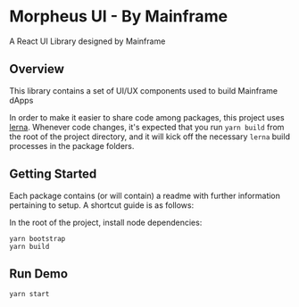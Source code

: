 # Morpheus UI - By Mainframe

A React UI Library designed by Mainframe

## Overview

This library contains a set of UI/UX components used to build Mainframe dApps

In order to make it easier to share code among packages, this project uses [lerna](https://lernajs.io/). Whenever code changes, it's expected that you run `yarn build` from the root of the project directory, and it will kick off the necessary `lerna` build processes in the package folders.

## Getting Started

Each package contains (or will contain) a readme with further information pertaining to setup. A shortcut guide is as follows:

In the root of the project, install node dependencies:

```
yarn bootstrap
yarn build
```

## Run Demo

```
yarn start
```
